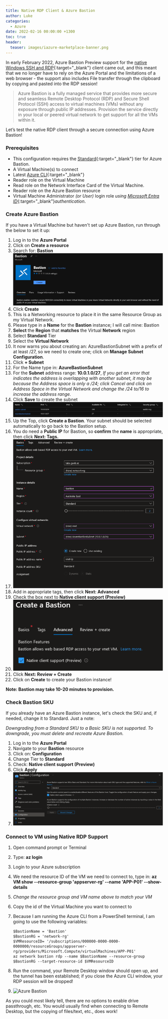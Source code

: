 ```yaml
---
title: Native RDP Client & Azure Bastion
author: Luke
categories:
  - Azure
date: 2022-02-16 00:00:00 +1300
toc: true
header:
  teaser: images/iazure-marketplace-banner.png
---
```


In early February 2022, Azure Bastion Preview support for the [native Windows SSH and RDP](https://learn.microsoft.com/en-us/azure/bastion/connect-native-client-windows?WT.mc_id=AZ-MVP-5004796 "Connect to a VM using the native client (Preview)"){:target="_blank"} client came out, and this meant that we no longer have to rely on the Azure Portal and the limitations of a web browser - the support also includes File transfer through the clipboard by copying and pasted into the RDP session!

> Azure Bastion is a fully managed service that provides more secure and seamless Remote Desktop Protocol (RDP) and Secure Shell Protocol (SSH) access to virtual machines (VMs) without any exposure through public IP addresses. Provision the service directly in your local or peered virtual network to get support for all the VMs within it.

Let’s test the native RDP client through a secure connection using Azure Bastion!

### Prerequisites

* This configuration requires the [Standard](https://learn.microsoft.com/en-us/azure/bastion/configuration-settings?WT.mc_id=AZ-MVP-5004796 "Azure Bastion documentation"){:target="_blank"} tier for Azure Bastion.
* A Virtual Machine(s) to connect
* Latest [Azure CLI](https://learn.microsoft.com/en-us/cli/azure/install-azure-cli?WT.mc_id=AZ-MVP-5004796 "Azure CLI"){:target="_blank"}
* Reader role on the Virtual Machine
* Read role on the Network Interface Card of the Virtual Machine.
* Reader role on the Azure Bastion resource
* Virtual Machine Administrator _(or User)_ login role _using_ [_Microsoft Entra ID_](https://learn.microsoft.com/en-us/azure/active-directory/devices/howto-vm-sign-in-azure-ad-windows?WT.mc_id=AZ-MVP-5004796 "Login to Windows virtual machine in Azure using Microsoft Entra ID authentication"){:target="_blank"}_authentication_.

### Create Azure Bastion

If you have a Virtual Machine but haven't set up Azure Bastion, run through the below to set it up:

 1. Log in to the **Azure Portal**
 2. Click on **Create a resource**
 3. Search for: **Bastion** ![Azure - Bastion](/uploads/bastionmarketplace.png "Azure - Bastion")
 4. Click **Create**
 5. This is a Networking resource to place it in the same Resource Group as my Virtual Network.
 6. Please type in a **Name** for the **Bastion** instance; I will call mine: Bastion
 7. **Select** the **Region** that **matches** the Virtual **Network** region
 8. Select **Standard** Tier
 9. Select the **Virtual Network**
10. It now warns you about creating an: AzureBastionSubnet with a prefix of at least /27, so we need to create one; click on **Manage Subnet Configuration**.
11. Click **+ Subnet**
12. For the Name type in: **AzureBastionSubnet**
13. For the **Subnet** address range: **10.0.1.0/27**, _If you get an error that indicates the address is overlapping with another subnet, it may be because the Address space is only a /24; click Cancel and click on Address Space in the Virtual Network and change the /24 to/16 to increase the address range._
14. Click **Save** to create the subnet ![Azure - Bastion](/uploads/az_subnet.png "Azure - Bastion")
15. Up the Top, click **Create a Bastion**. Your subnet should be selected automatically to go back to the Bastion setup.
16. You do need a **Public IP** for Bastion, so **confirm** the **name** is appropriate, then click **Next: Tags.**
17. ![Azure Bastion](/uploads/2022-02-16-10_44_32-create-a-bastion-microsoft-azure-mozilla-firefox-private-browsing.png)
18. Add in appropriate tags, then click **Next: Advanced**
19. Check the box next to **Native client support (Preview)**
20. ![Azure Bastion](/uploads/2022-02-16-10_46_19-create-a-bastion-microsoft-azure-mozilla-firefox-private-browsing.png)
21. Click **Next: Review + Create**
22. Click on **Create** to create your Bastion instance!

**Note: Bastion may take 10-20 minutes to provision.**

### Check Bastion SKU

If you already have an Azure Bastion instance, let's check the SKU and, if needed, change it to Standard. Just a note:

_Downgrading from a Standard SKU to a Basic SKU is not supported. To downgrade, you must delete and recreate Azure Bastion._

1. Log in to the **Azure Portal**
2. Navigate to your **Bastion** resource
3. Click on: **Configuration**
4. Change Tier to **Standard**
5. Check: **Native client support (Preview)**
6. Click **Apply**
7. ![Azure Bastion](/uploads/2022-02-16-10_58_47-bastion-microsoft-azure-mozilla-firefox-private-browsing.png)

### Connect to VM using Native RDP Support

1. Open command prompt or Terminal
2. Type: **az login**
3. Login to your Azure subscription
4. We need the resource ID of the VM we need to connect to, type in: **az VM show --resource-group 'appserver-rg' --name 'APP-P01' --show-details**
5. _Change the resource group and VM name above to match your VM_
6. Copy the id of the Virtual Machine you want to connect to
7. Because I am running the Azure CLI from a PowerShell terminal, I am going to use the following variables:

       $BastionName = 'Bastion'
       $BastionRG = 'network-rg'
       $VMResourceID= '/subscriptions/000000-0000-0000-0000000/resourceGroups/appserver-rg/providers/Microsoft.Compute/virtualMachines/APP-P01'
       az network bastion rdp --name $BastionName --resource-group $BastionRG --target-resource-id $VMResourceID
8. Run the command, your Remote Desktop window should open up, and the tunnel has been established; if you close the Azure CLI window, your RDP session will be dropped!
9. ![Azure Bastion](/uploads/azurebastiontst.gif)

As you could most likely tell, there are no options to enable drive passthrough, etc. You would usually find when connecting to Remote Desktop, but the copying of files/text, etc., does work!
